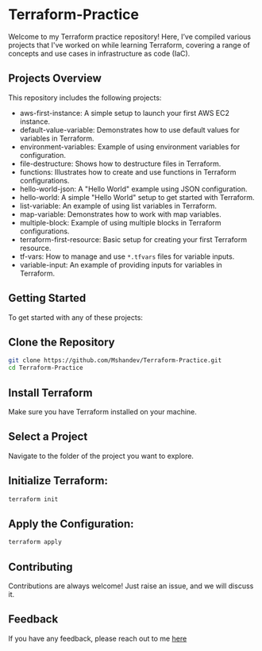 # Terraform-Practice 

Welcome to my Terraform practice repository! Here, I’ve compiled various projects that I've worked on while learning Terraform, covering a range of concepts and use cases in infrastructure as code (IaC).

## Projects Overview

This repository includes the following projects:

- aws-first-instance: A simple setup to launch your first AWS EC2 instance.
- default-value-variable: Demonstrates how to use default values for variables in Terraform.
- environment-variables: Example of using environment variables for configuration.
- file-destructure: Shows how to destructure files in Terraform.
- functions: Illustrates how to create and use functions in Terraform configurations.
- hello-world-json: A "Hello World" example using JSON configuration.
- hello-world: A simple "Hello World" setup to get started with Terraform.
- list-variable: An example of using list variables in Terraform.
- map-variable: Demonstrates how to work with map variables.
- multiple-block: Example of using multiple blocks in Terraform configurations.
- terraform-first-resource: Basic setup for creating your first Terraform resource.
- tf-vars: How to manage and use `*.tfvars` files for variable inputs.
- variable-input: An example of providing inputs for variables in Terraform.

## Getting Started

To get started with any of these projects:

## Clone the Repository
   ```bash
   git clone https://github.com/Mshandev/Terraform-Practice.git
   cd Terraform-Practice
   ```

## Install Terraform
Make sure you have Terraform installed on your machine.

## Select a Project
Navigate to the folder of the project you want to explore.

## Initialize Terraform:

   ```bash
   terraform init
   ```

## Apply the Configuration:

   ```bash
   terraform apply
   ```

## Contributing

Contributions are always welcome!
Just raise an issue, and we will discuss it.

## Feedback

If you have any feedback, please reach out to me [here](https://www.linkedin.com/in/muhammad-shan-full-stack-developer/)

